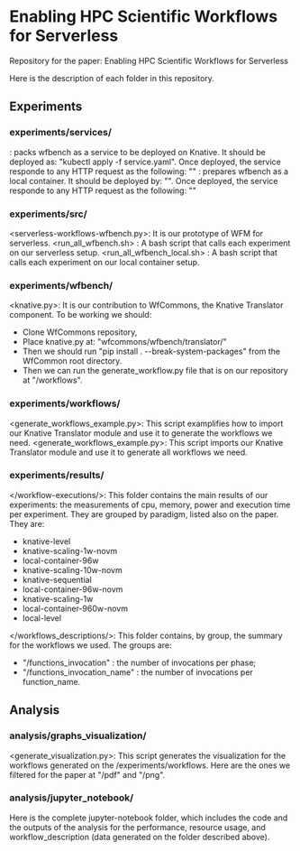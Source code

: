 
# Enabling HPC Scientific Workflows for Serverless 
Repository for the paper: Enabling HPC Scientific Workflows for Serverless 

Here is the description of each folder in this repository. 

## Experiments

### experiments/services/

<wfbench>: packs wfbench as a service to be deployed on Knative. It should be deployed as: "kubectl apply -f service.yaml". Once deployed, the service responde to any HTTP request as the following: ""
<wfbench-local>: prepares wfbench as a local container. It should be deployed by: "". Once deployed, the service responde to any HTTP request as the following: ""

### experiments/src/

<serverless-workflows-wfbench.py>: It is our prototype of WFM for serverless. 
<run_all_wfbench.sh> : A bash script that calls each experiment on our serverless setup.
<run_all_wfbench_local.sh> : A bash script that calls each experiment on our local container setup.

### experiments/wfbench/

<knative.py>: It is our contribution to WfCommons, the Knative Translator component. To be working we should:
- Clone WfCommons repository,
- Place knative.py at: "wfcommons/wfbench/translator/"
- Then we should run "pip install . --break-system-packages" from the WfCommon root directory.
- Then we can run the generate_workflow.py file that is on our repository at "/workflows".

### experiments/workflows/

<generate_workflows_example.py>: This script examplifies how to import our Knative Translator module and use it to generate the workflows we need.
<generate_workflows_example.py>: This script imports our Knative Translator module and use it to generate all workflows we need.

### experiments/results/

</workflow-executions/>: This folder contains the main results of our experiments: the measurements of cpu, memory, power and execution time per experiment.
They are grouped by paradigm, listed also on the paper. They are:
- knative-level            
- knative-scaling-1w-novm   
- local-container-96w
- knative-scaling-10w-novm  
- knative-sequential        
- local-container-96w-novm
- knative-scaling-1w        
- local-container-960w-novm  
- local-level

</workflows_descriptions/>: This folder contains, by group, the summary for the workflows we used. The groups are:
- "/functions_invocation" : the number of invocations per phase;
- "/functions_invocation_name" : the number of invocations per function_name.

## Analysis

### analysis/graphs_visualization/

<generate_visualization.py>: This script generates the visualization for the workflows generated on the /experiments/workflows. Here are the ones we filtered for the paper at "/pdf" and "/png".

### analysis/jupyter_notebook/

Here is the complete jupyter-notebook folder, which includes the code and the outputs of the analysis for the performance, resource usage, and workflow_description (data generated on the folder described above).
